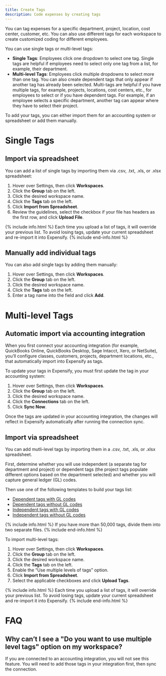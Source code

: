 ```yaml
---
title: Create Tags
description: Code expenses by creating tags
---
```

<div id="expensify-classic" markdown="1">

You can tag expenses for a specific department, project, location, cost center, customer, etc. You can also use different tags for each workspace to create customized coding for different employees.

You can use single tags or multi-level tags:
- **Single Tags**: Employees click one dropdown to select one tag. Single tags are helpful if employees need to select only one tag from a list, for example, their department.
- **Multi-level Tags**: Employees click multiple dropdowns to select more than one tag. You can also create dependent tags that only appear if another tag has already been selected. Multi-tags are helpful if you have multiple tags, for example, projects, locations, cost centers, etc., for employees to select or if you have dependent tags. For example, if an employee selects a specific department, another tag can appear where they have to select their project. 

To add your tags, you can either import them for an accounting system or spreadsheet or add them manually.

# Single Tags

## Import via spreadsheet

You can add a list of single tags by importing them via .csv, .txt, .xls, or .xlsx spreadsheet:
1. Hover over Settings, then click **Workspaces**. 
2. Click the **Group** tab on the left. 
3. Click the desired workspace name. 
4. Click the **Tags** tab on the left. 
5. Click **Import from Spreadsheet**.
6. Review the guidelines, select the checkbox if your file has headers as the first row, and click **Upload File**. 

{% include info.html %}
Each time you upload a list of tags, it will override your previous list. To avoid losing tags, update your current spreadsheet and re-import it into Expensify.
{% include end-info.html %}

## Manually add individual tags
You can also add single tags by adding them manually:
1. Hover over Settings, then click **Workspaces**. 
2. Click the **Group** tab on the left. 
3. Click the desired workspace name. 
4. Click the **Tags** tab on the left. 
5. Enter a tag name into the field and click **Add**. 

# Multi-level Tags

## Automatic import via accounting integration

When you first connect your accounting integration (for example, QuickBooks Online, QuickBooks Desktop, Sage Intacct, Xero, or NetSuite), you’ll configure classes, customers, projects, department locations, etc., that automatically import into Expensify as tags.

To update your tags in Expensify, you must first update the tag in your accounting system:
1. Hover over Settings, then click **Workspaces**.
2. Click the **Group** tab on the left.
3. Click the desired workspace name.
4. Click the **Connections** tab on the left.
5. Click **Sync Now**.

Once the tags are updated in your accounting integration, the changes will reflect in Expensify automatically after running the connection sync. 

## Import via spreadsheet

You can add mutli-level tags by importing them in a .csv, .txt, .xls, or .xlsx spreadsheet.

First, determine whether you will use independent (a separate tag for department and project) or dependent tags (the project tags populate different options based on the department selected) and whether you will capture general ledger (GL) codes. 

Then use one of the following templates to build your tags list:
   - [Dependent tags with GL codes]({{site.url}}/assets/Files/Dependent+with+GL+codes+format.csv)
   - [Dependent tags without GL codes]({{site.url}}/assets/Files/Dependent+without+GL+codes+format.csv)
   - [Independent tags with GL codes]({{site.url}}/assets/Files/Independent+with+GL+codes+format.csv)
   - [Independent tags without GL codes]({{site.url}}/assets/Files/Independent+without+GL+codes+format.csv)

{% include info.html %}
If you have more than 50,000 tags, divide them into two separate files.
{% include end-info.html %}

To import multi-level tags:
1. Hover over Settings, then click **Workspaces**.
2. Click the **Group** tab on the left.
3. Click the desired workspace name.
4. Click the **Tags** tab on the left.
5. Enable the “Use multiple levels of tags” option.
6. Click **Import from Spreadsheet**.
7. Select the applicable checkboxes and click **Upload Tags**.  

{% include info.html %}
Each time you upload a list of tags, it will override your previous list. To avoid losing tags, update your current spreadsheet and re-import it into Expensify.
{% include end-info.html %} 

# FAQ

## Why can’t I see a "Do you want to use multiple level tags" option on my workspace?

If you are connected to an accounting integration, you will not see this feature. You will need to add those tags in your integration first, then sync the connection.
 
</div>
